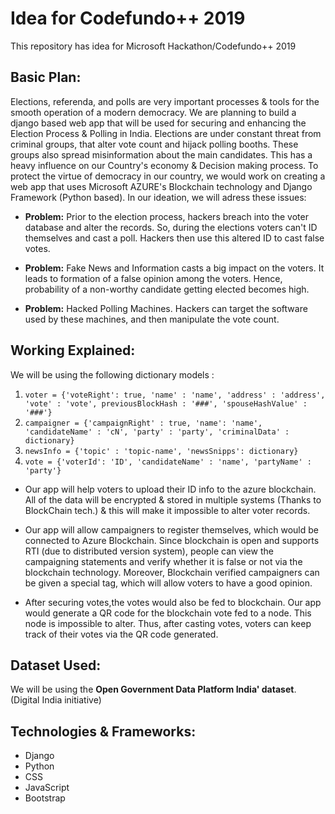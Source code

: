 # Idea for Codefundo++ 2019
This repository has idea for Microsoft Hackathon/Codefundo++ 2019 

## Basic Plan:
Elections, referenda, and polls are very important processes & tools for the smooth operation of a modern democracy. We are planning to build a django based web app that will be used for securing and enhancing the Election Process & Polling in India. Elections are under constant threat from criminal groups, that alter vote count and hijack polling booths. These groups also spread misinformation about the main candidates. This has a heavy influence on our Country's economy & Decision making process. To protect the virtue of democracy in our country, we would work on creating a web app that uses Microsoft AZURE's Blockchain technology and Django Framework (Python based). In our ideation, we will adress these issues: 

* **Problem:** Prior to the election process, hackers breach into the voter database and alter the records. So, during the elections voters can't ID themselves and cast a poll. Hackers then use this altered ID to cast false votes.

* **Problem:** Fake News and Information casts a big impact on the voters. It leads to formation of a false opinion among the voters. Hence, probability of a non-worthy candidate getting elected becomes high.

* **Problem:** Hacked Polling Machines. Hackers can target the software used by these machines, and then manipulate the vote count.


## Working Explained:

We will be using the following dictionary models :
1) ``` voter = {'voteRight': true, 'name' : 'name', 'address' : 'address', 'vote' : 'vote', previousBlockHash : '###', 'spouseHashValue' : '###'}  ```
2) ``` campaigner = {'campaignRight' : true, 'name': 'name', 'candidateName' : 'cN', 'party' : 'party', 'criminalData' : dictionary} ```
3) ``` newsInfo = {'topic' : 'topic-name', 'newsSnipps': dictionary} ```
4) ``` vote = {'voterId': 'ID', 'candidateName' : 'name', 'partyName' : 'party'} ```


* Our app will help voters to upload their ID info to the azure blockchain. All of the data will be encrypted & stored in multiple systems (Thanks to BlockChain tech.) & this will make it impossible to alter voter records.

* Our app will allow campaigners to register themselves, which would be connected to Azure Blockchain. Since blockchain is open and supports RTI (due to distributed version system), people can view the campaigning statements and verify whether it is false or not via the blockchain technology. Moreover, Blockchain verified campaigners can be given a special tag, which will allow voters to have a good opinion.

* After securing votes,the votes would also be fed to blockchain. Our app would generate a QR code for the blockchain vote fed to a node. This node is impossible to alter. Thus, after casting votes, voters can keep track of their votes via the QR code generated.

## Dataset Used:
We will be using the **Open Government Data Platform India' dataset**. (Digital India initiative)

## Technologies & Frameworks:
* Django 
* Python
* CSS
* JavaScript
* Bootstrap
